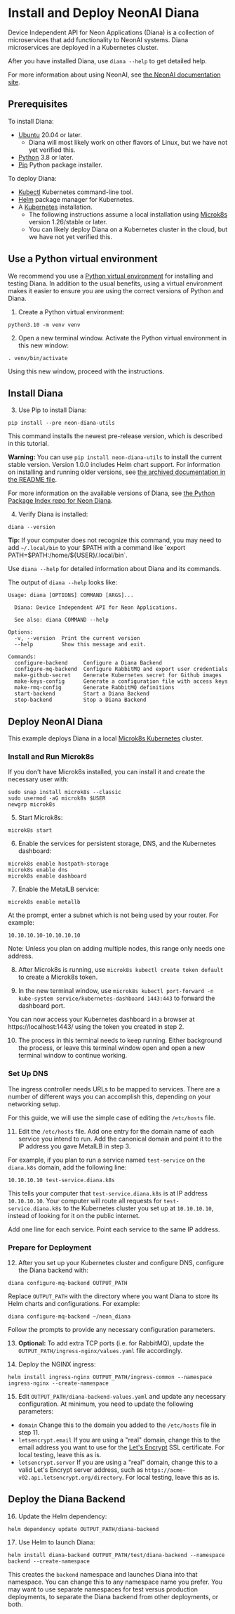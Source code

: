 # Install and Deploy NeonAI Diana 

Device Independent API for Neon Applications (Diana) is a collection of microservices that add functionality to NeonAI systems. Diana microservices are deployed in a Kubernetes cluster.

After you have installed Diana, use `diana --help` to get detailed help.

For more information about using NeonAI, see [the NeonAI documentation site](https://neongeckocom.github.io/neon-docs/).

## Prerequisites

To install Diana:

* [Ubuntu](https://ubuntu.com/) 20.04 or later. 
  * Diana will most likely work on other flavors of Linux, but we have not yet verified this.
* [Python](https://www.python.org/getit/) 3.8 or later.
* [Pip](https://pypi.org/project/pip/) Python package installer.

To deploy Diana: 

* [Kubectl](https://kubernetes.io/docs/reference/kubectl/) Kubernetes command-line tool.
* [Helm](https://helm.sh/) package manager for Kubernetes.
* A [Kubernetes](https://kubernetes.io/) installation.
  * The following instructions assume a local installation using [Microk8s](https://microk8s.io/) version 1.26/stable or later.
  * You can likely deploy Diana on a Kubernetes cluster in the cloud, but we have not yet verified this.

## Use a Python virtual environment

We recommend you use a [Python virtual environment](https://docs.python.org/3/library/venv.html) for installing and testing Diana. In addition to the usual benefits, using a virtual environment makes it easier to ensure you are using the correct versions of Python and Diana.

1. Create a Python virtual environment:

```
python3.10 -m venv venv
```

2. Open a new terminal window. Activate the Python virtual environment in this new window:

```
. venv/bin/activate
```

Using this new window, proceed with the instructions.

## Install Diana

3. Use Pip to install Diana:

```
pip install --pre neon-diana-utils
```

This command installs the newest pre-release version, which is described in this tutorial. 

**Warning:** You can use `pip install neon-diana-utils` to install the current stable version. Version 1.0.0 includes Helm chart support. For information on installing and running older versions, see [the archived documentation in the README file](https://github.com/NeonGeckoCom/neon-diana-utils/blob/dev/README.md).

For more information on the available versions of Diana, see [the Python Package Index repo for Neon Diana](https://pypi.org/project/neon-diana-utils/).

4. Verify Diana is installed:

```
diana --version
```

**Tip:** If your computer does not recognize this command, you may need to add `~/.local/bin` to your $PATH with a command like `export PATH=$PATH:/home/${USER}/.local/bin`.

Use `diana --help` for detailed information about Diana and its commands.

The output of `diana --help` looks like:

```
Usage: diana [OPTIONS] COMMAND [ARGS]...

  Diana: Device Independent API for Neon Applications.

  See also: diana COMMAND --help

Options:
  -v, --version  Print the current version
  --help         Show this message and exit.

Commands:
  configure-backend     Configure a Diana Backend
  configure-mq-backend  Configure RabbitMQ and export user credentials
  make-github-secret    Generate Kubernetes secret for Github images
  make-keys-config      Generate a configuration file with access keys
  make-rmq-config       Generate RabbitMQ definitions
  start-backend         Start a Diana Backend
  stop-backend          Stop a Diana Backend

```

## Deploy NeonAI Diana

This example deploys Diana in a local [Microk8s Kubernetes](https://microk8s.io/) cluster. 

### Install and Run Microk8s

If you don't have Microk8s installed, you can install it and create the necessary user with:

```
sudo snap install microk8s --classic
sudo usermod -aG microk8s $USER
newgrp microk8s
```

5. Start Microk8s:

```
microk8s start
```

6. Enable the services for persistent storage, DNS, and the Kubernetes dashboard:

```
microk8s enable hostpath-storage
microk8s enable dns
microk8s enable dashboard
```

7. Enable the MetalLB service:

```
microk8s enable metallb
```

At the prompt, enter a subnet  which is not being used by your router. For example: 

```
10.10.10.10-10.10.10.10
```

Note: Unless you plan on adding multiple nodes, this range only needs one address.

8. After Microk8s is running, use `microk8s kubectl create token default` to create a Microk8s token.

9. In the new terminal window, use `microk8s kubectl port-forward -n kube-system service/kubernetes-dashboard 1443:443` to forward the dashboard port. 

You can now access your Kubernetes dashboard in a browser at https://localhost:1443/ using the token you created in step 2. 

10. The process in this terminal needs to keep running. Either background the process, or leave this terminal window open and open a new terminal window to continue working.

### Set Up DNS

The ingress controller needs URLs to be mapped to services. There are a number of different ways you can accomplish this, depending on your networking setup. 

For this guide, we will use the simple case of editing the `/etc/hosts` file.

11. Edit the `/etc/hosts` file. Add one entry for the domain name of each service you intend to run. Add the canonical domain and point it to the IP address you gave MetalLB in step 3.

For example, if you plan to run a service named `test-service` on the `diana.k8s` domain, add the following line:

```
10.10.10.10 test-service.diana.k8s
```

This tells your computer that `test-service.diana.k8s` is at IP address `10.10.10.10`. Your computer will route all requests for `test-service.diana.k8s` to the Kubernetes cluster you set up at `10.10.10.10`, instead of looking for it on the public internet.

Add one line for each service. Point each service to the same IP address.


### Prepare for Deployment

12. After you set up your Kubernetes cluster and configure DNS, configure the Diana backend with:

```
diana configure-mq-backend OUTPUT_PATH
```

Replace `OUTPUT_PATH` with the directory where you want Diana to store its Helm charts and configurations. For example:

```
diana configure-mq-backend ~/neon_diana
```

Follow the prompts to provide any necessary configuration parameters. 

13. **Optional:** To add extra TCP ports (i.e. for RabbitMQ), update the `OUTPUT_PATH/ingress-nginx/values.yaml` file accordingly.

14. Deploy the NGINX ingress:

```
helm install ingress-nginx OUTPUT_PATH/ingress-common --namespace ingress-nginx --create-namespace
```

15. Edit `OUTPUT_PATH/diana-backend-values.yaml` and update any necessary configuration. At minimum, you need to update the following parameters:

* `domain` Change this to the domain you added to the `/etc/hosts` file in step 11.
* `letsencrypt.email` If you are using a "real" domain, change this to the email address you want to use for the [Let's Encrypt](https://letsencrypt.org/) SSL certificate. For local testing, leave this as is.
* `letsencrypt.server` If you are using a "real" domain, change this to a valid Let's Encrypt server address, such as `https://acme-v02.api.letsencrypt.org/directory`. For local testing, leave this as is.

## Deploy the Diana Backend

16. Update the Helm dependency:

```
helm dependency update OUTPUT_PATH/diana-backend
```

17. Use Helm to launch Diana:

```
helm install diana-backend OUTPUT_PATH/test/diana-backend --namespace backend --create-namespace
```

This creates the `backend` namespace and launches Diana into that namespace. You can change this to any namespace name you prefer. You may want to use separate namespaces for test versus production deployments, to separate the Diana backend from other deployments, or both.

```
